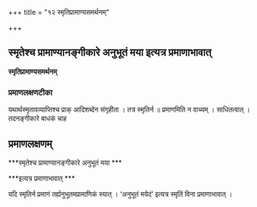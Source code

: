 +++
title = "१२ स्मृतिप्रामाण्यसमर्थनम्"

+++


## स्मृतेश्च प्रामाण्यानङ्गीकारे अनुभूतं मया इत्यत्र प्रमाणाभावात्

**स्मृतिप्रामाण्यसमर्थनम्** 

### **प्रमाणलक्षणटीका**

यथार्थस्मृतावव्याप्तिश्च प्राक् आदिशब्देन संगृहीता । तत्र स्मृतिर्न ॥ प्रमाणमिति न वाच्यम् । साधितत्वात् । तदनङ्गीकारे बाधकं चाह

## प्रमाणलक्षणम् 

***स्मृतेश्च प्रामाण्यानङ्गीकारे अनुभूतं मया ***

***इत्यत्र प्रमाणाभावात् ***

यदि स्मृतिर्न प्रमाणं तर्ह्यनुभूतमप्रामाणिकं स्यात् । ‘अनुभूतं मयेदं’ इत्यत्र स्मृतिं विना प्रमाणाभावात् ।

